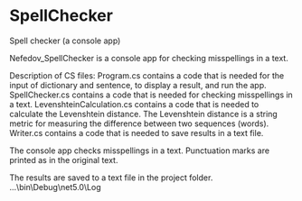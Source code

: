 # SpellChecker
Spell checker (a console app)

Nefedov_SpellChecker is a console app for checking misspellings in a text.

Description of CS files:
Program.cs contains a code that is needed for the input of dictionary and sentence, to display a result, and run the app.
SpellChecker.cs contains a code that is needed for checking misspellings in a text.
LevenshteinCalculation.cs contains a code that is needed to calculate the Levenshtein distance. The Levenshtein distance is a string metric for measuring the difference between two sequences (words).
Writer.cs contains a code that is needed to save results in a text file.

The console app checks misspellings in a text. Punctuation marks are printed as in the original text.

The results are saved to a text file in the project folder.
...\bin\Debug\net5.0\Log
